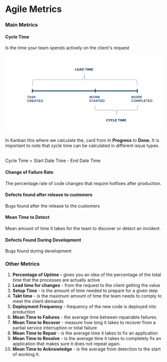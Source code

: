 # Agile Metrics

### Main Metrics

#### Cycle Time&#x20;

Is the time your team spends actively on the client's request

![ ](<../.gitbook/assets/Screen Shot 2022-01-03 at 10.39.06 AM.png>)

In Kanban this where we calculate the, card from In **Progress** to **Done.**  It is important to note that cycle time can be calculated in different issue types.

\
Cycle Time = Start Date Time - End Date Time



####

#### Change of Failure Rate

The percentage rate of code changes that require hotfixes after production.

#### **Defects found after release to customers**

Bugs found after the release to the customers

#### **Mean Time to Detect**

Mean amount of time it takes for the team to discover or detect an incident.

#### **Defects Found During Development**

Bugs found during development

### **Other Metrics**

1. **Percentage of Uptime -** gives you an idea of the percentage of the total time that the processes are actually active
2. **Lead time for changes** - from the request to the client getting the value
3. **Setup Time** - is the amount of time needed to prepare for a given step
4. **Takt time** - is the maximum amount of time the team needs to comply to meet the client demands
5. **Deployment Frequency** - frequency of the new code is deployed into production
6. **Mean Time to Failures** - the average time between repairable failures.
7. **Mean Time to Recover** - measure how long it takes to recover from a partial service interruption or total failure
8. **Mean Time to Repair** - is the average time it takes to fix an application
9. **Mean Time to Resolve** - is the average time it takes to completely fix an application that makes sure it does not repeat again.
10. **Mean Time to Acknowledge** - is the average from detection to the start of working it.
